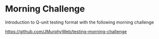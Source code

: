 # Morning Challenge

Introduction to Q-unit testing format with the following morning challenge

https://github.com/JMurphyWeb/testing-morning-challenge



